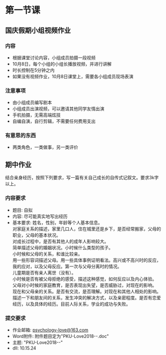 # 第一节课
## 国庆假期小组视频作业
### 内容
* 根据课堂讨论内容，小组成员拍摄一段视频
* 10月8日，每个小组的小组长播放视频，并进行讲解
* 时长控制在5分钟之内
* 如果没有视频作业，10月8日课堂上，需要各小组成员现场表演
### 注意事项
* 由小组成员编写剧本
* 小组成员出演视频，可以邀请其他同学友情出演
* 手机拍摄，无需高端炫技
* 自编自演，自行剪辑，不需要任何费用支出
### 有意思的东西
* 两类角色，一类做事，另一类评价
## 期中作业
结合亲身经历，按照下列要求，写一篇有关自己成长的自传式记叙文。要求3k字以上。
### 内容要求
* 题目: 自拟
* 内容: 尽可能真实地写出经历
* 基本要求: 姓名，性别，年龄等个人基本信息。<br/>对家庭关系的描述，家里几口人，住在城里还是乡下，是否经常搬家，父母的职业，父母的基本状况。<br/>对成长过程中，是否有其他人的成年人影响较大。<br/>简单描述父母的婚姻状况。小时候什么类型的孩子。<br/>小时候和父母的关系，和谁比较亲。<br/>用一些形容词描述父母。用一些具体事例证明看法。高兴或不高兴时的反应，我的应对，以及父母反应。第一次与父母分离时的情况。<br/>儿童期是否有亲人离世（没有）。<br/>小时候是否有被父母拒绝的感受，描述这种感觉，如何反应以及内心体验。<br/>父母对小时候的家庭教育，是否表现出失望，是否威胁过，对现在的影响。<br/>现在和父母亲的关系。是否有交流，是否理解。对现在和其他人相处的影响。描述一下和朋友间的关系，发生冲突的解决方式，以及亲密程度。是否有恋爱经历，以及具体的经历。目前人际关系，学业的成功与失败。
### 提交要求
* 作业邮箱: psychology-love@163.com
* Word附件: 附件题目定为"PKU-Love2018-<id>-<name>.doc"
* 主题: "PKU-Love2018-<id>-<name>"
* dll: 10.15.24
